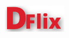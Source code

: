 <h1 align="center">
    <img alt="DFlix" src="././assets/images/logo.png" height="70px" />   
</h1>
